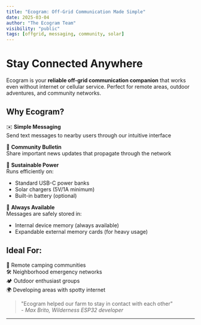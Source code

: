 ```yaml
---
title: "Ecogram: Off-Grid Communication Made Simple"
date: 2025-03-04
author: "The Ecogram Team"
visibility: "public"
tags: [offgrid, messaging, community, solar]
---
```


# Stay Connected Anywhere

Ecogram is your **reliable off-grid communication companion** that works even without internet or cellular service. Perfect for remote areas, outdoor adventures, and community networks.

## Why Ecogram?

✉️ **Simple Messaging**  
Send text messages to nearby users through our intuitive interface

📢 **Community Bulletin**  
Share important news updates that propagate through the network

🔋 **Sustainable Power**  
Runs efficiently on:
- Standard USB-C power banks
- Solar chargers (5V/1A minimum)
- Built-in battery (optional)

💾 **Always Available**  
Messages are safely stored in:
- Internal device memory (always available)
- Expandable external memory cards (for heavy usage)

## Ideal For:

🌲 Remote camping communities  
🛠️ Neighborhood emergency networks  
🏕️ Outdoor enthusiast groups  
🌍 Developing areas with spotty internet

> "Ecogram helped our farm to stay in contact with each other"  
> *- Max Brito, Wilderness ESP32 developer*

---